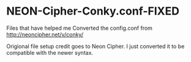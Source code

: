 # NEON-Cipher-Conky.conf-FIXED
Files that have helped me
Converted the config.conf from http://neoncipher.net/v/conky/

Origional file setup credit goes to Neon Cipher.
I just converted it to be compatible with the newer syntax.

